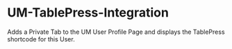 # UM-TablePress-Integration
 Adds a Private Tab to the UM User Profile Page and displays the TablePress shortcode for this User.
